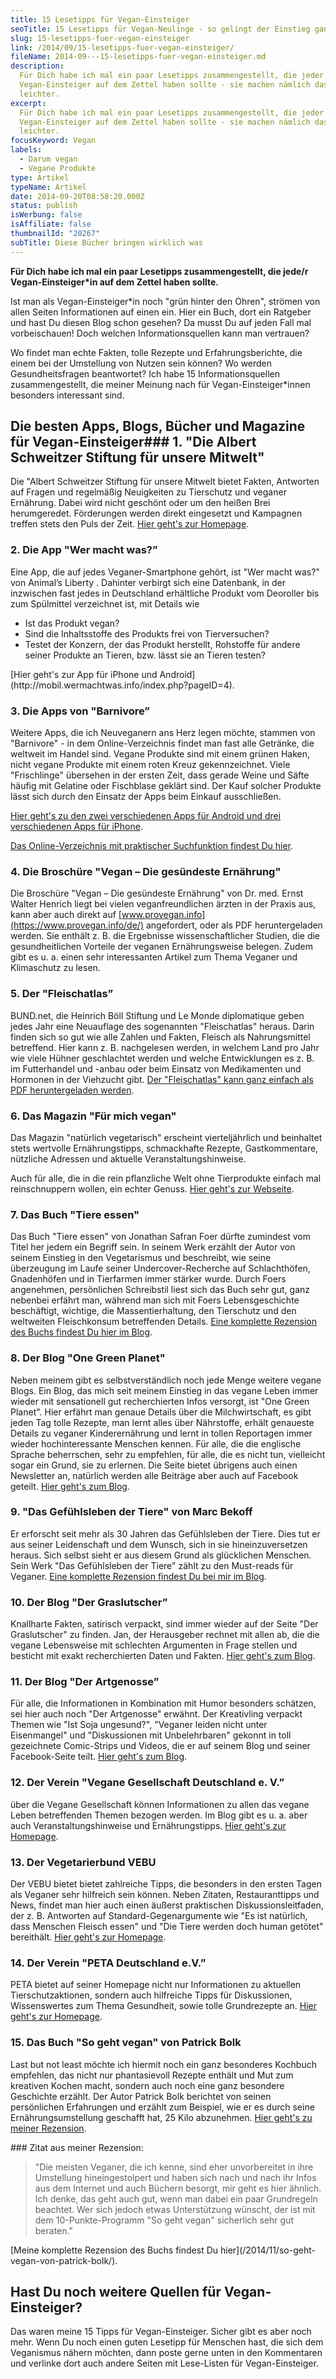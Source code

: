 ```yaml
---
title: 15 Lesetipps für Vegan-Einsteiger
seoTitle: 15 Lesetipps für Vegan-Neulinge - so gelingt der Einstieg ganz leicht
slug: 15-lesetipps-fuer-vegan-einsteiger
link: /2014/09/15-lesetipps-fuer-vegan-einsteiger/
fileName: 2014-09---15-lesetipps-fuer-vegan-einsteiger.md
description:
  Für Dich habe ich mal ein paar Lesetipps zusammengestellt, die jeder
  Vegan-Einsteiger auf dem Zettel haben sollte - sie machen nämlich das Leben
  leichter.
excerpt:
  Für Dich habe ich mal ein paar Lesetipps zusammengestellt, die jeder
  Vegan-Einsteiger auf dem Zettel haben sollte - sie machen nämlich das Leben
  leichter.
focusKeyword: Vegan
labels:
  - Darum vegan
  - Vegane Produkte
type: Artikel
typeName: Artikel
date: 2014-09-20T08:58:20.000Z
status: publish
isWerbung: false
isAffiliate: false
thumbnailId: "20267"
subTitle: Diese Bücher bringen wirklich was
---
```


<strong>Für Dich habe ich mal ein paar Lesetipps zusammengestellt, die jede/r
Vegan-Einsteiger\*in auf dem Zettel haben sollte.</strong>

Ist man als Vegan-Einsteiger\*in noch "grün hinter den Ohren", strömen von allen
Seiten Informationen auf einen ein. Hier ein Buch, dort ein Ratgeber und hast Du
diesen Blog schon gesehen? Da musst Du auf jeden Fall mal vorbeischauen! Doch
welchen Informationsquellen kann man vertrauen?

Wo findet man echte Fakten, tolle Rezepte und Erfahrungsberichte, die einem bei
der Umstellung von Nutzen sein können? Wo werden Gesundheitsfragen beantwortet?
Ich habe 15 Informationsquellen zusammengestellt, die meiner Meinung nach für
Vegan-Einsteiger\*innen besonders interessant sind.

## Die besten Apps, Blogs, Bücher und Magazine für Vegan-Einsteiger### 1. "Die Albert Schweitzer Stiftung für unsere Mitwelt"

Die "Albert Schweitzer Stiftung für unsere Mitwelt bietet Fakten, Antworten auf
Fragen und regelmäßig Neuigkeiten zu Tierschutz und veganer Ernährung. Dabei
wird nicht geschönt oder um den heißen Brei herumgeredet. Förderungen werden
direkt eingesetzt und Kampagnen treffen stets den Puls der Zeit.
[Hier geht's zur Homepage](https://albert-schweitzer-stiftung.de/themen/vegan-gesund).

### 2. Die App "Wer macht was?”

Eine App, die auf jedes Veganer-Smartphone gehört, ist "Wer macht was?" von
Animal’s Liberty . Dahinter verbirgt sich eine Datenbank, in der inzwischen fast
jedes in Deutschland erhältliche Produkt vom Deoroller bis zum Spülmittel
verzeichnet ist, mit Details wie

<ul><li>Ist das Produkt vegan?</li><li>Sind die Inhaltsstoffe des Produkts frei von Tierversuchen?</li><li>Testet der Konzern, der das Produkt herstellt, Rohstoffe für andere seiner Produkte an Tieren, bzw. lässt sie an Tieren testen?</li></ul> [Hier geht's zur App für iPhone und Android](http://mobil.wermachtwas.info/index.php?pageID=4).

### 3. Die Apps von "Barnivore”

Weitere Apps, die ich Neuveganern ans Herz legen möchte, stammen von
"Barnivore" - in dem Online-Verzeichnis findet man fast alle Getränke, die
weltweit im Handel sind. Vegane Produkte sind mit einem grünen Haken, nicht
vegane Produkte mit einem roten Kreuz gekennzeichnet. Viele "Frischlinge"
übersehen in der ersten Zeit, dass gerade Weine und Säfte häufig mit Gelatine
oder Fischblase geklärt sind. Der Kauf solcher Produkte lässt sich durch den
Einsatz der Apps beim Einkauf ausschließen.

[Hier geht's zu den zwei verschiedenen Apps für Android und drei verschiedenen Apps für iPhone](http://www.barnivore.com/mobile).

[Das Online-Verzeichnis mit praktischer Suchfunktion findest Du hier](http://www.barnivore.com/).

### 4. Die Broschüre "Vegan – Die gesündeste Ernährung"

Die Broschüre "Vegan – Die gesündeste Ernährung" von Dr. med. Ernst Walter
Henrich liegt bei vielen veganfreundlichen ärzten in der Praxis aus, kann aber
auch direkt auf [www.provegan.info](https://www.provegan.info/de/) angefordert,
oder als PDF heruntergeladen werden. Sie enthält z. B. die Ergebnisse
wissenschaftlicher Studien, die die gesundheitlichen Vorteile der veganen
Ernährungsweise belegen. Zudem gibt es u. a. einen sehr interessanten Artikel
zum Thema Veganer und Klimaschutz zu lesen.

### 5. Der "Fleischatlas”

BUND.net, die Heinrich Böll Stiftung und Le Monde diplomatique geben jedes Jahr
eine Neuauflage des sogenannten "Fleischatlas" heraus. Darin finden sich so gut
wie alle Zahlen und Fakten, Fleisch als Nahrungsmittel betreffend. Hier kann z.
B. nachgelesen werden, in welchem Land pro Jahr wie viele Hühner geschlachtet
werden und welche Entwicklungen es z. B. im Futterhandel und -anbau oder beim
Einsatz von Medikamenten und Hormonen in der Viehzucht gibt.
[Der "Fleischatlas" kann ganz einfach als PDF heruntergeladen werden](/2018/01/fleischatlas-2018/).

### 6. Das Magazin "Für mich vegan"

Das Magazin "natürlich vegetarisch" erscheint vierteljährlich und beinhaltet
stets wertvolle Ernährungstipps, schmackhafte Rezepte, Gastkommentare, nützliche
Adressen und aktuelle Veranstaltungshinweise.

Auch für alle, die in die rein pflanzliche Welt ohne Tierprodukte einfach mal
reinschnuppern wollen, ein echter Genuss.
[Hier geht's zur Webseite](https://www.vegan-fuer-mich.de/).

### 7. Das Buch "Tiere essen"

Das Buch "Tiere essen" von Jonathan Safran Foer dürfte zumindest vom Titel her
jedem ein Begriff sein. In seinem Werk erzählt der Autor von seinem Einstieg in
den Vegetarismus und beschreibt, wie seine überzeugung im Laufe seiner
Undercover-Recherche auf Schlachthöfen, Gnadenhöfen und in Tierfarmen immer
stärker wurde. Durch Foers angenehmen, persönlichen Schreibstil liest sich das
Buch sehr gut, ganz nebenbei erfährt man, während man sich mit Foers
Lebensgeschichte beschäftigt, wichtige, die Massentierhaltung, den Tierschutz
und den weltweiten Fleischkonsum betreffenden Details.
[Eine komplette Rezension des Buchs findest Du hier im Blog](/2019/02/tiere-essen-von-jonathan-safran-foer/).

### 8. Der Blog "One Green Planet"

Neben meinem gibt es selbstverständlich noch jede Menge weitere vegane Blogs.
Ein Blog, das mich seit meinem Einstieg in das vegane Leben immer wieder mit
sensationell gut recherchierten Infos versorgt, ist "One Green Planet". Hier
erfährt man genaue Details über die Milchwirtschaft, es gibt jeden Tag tolle
Rezepte, man lernt alles über Nährstoffe, erhält genaueste Details zu veganer
Kinderernährung und lernt in tollen Reportagen immer wieder hochinteressante
Menschen kennen. Für alle, die die englische Sprache beherrschen, sehr zu
empfehlen, für alle, die es nicht tun, vielleicht sogar ein Grund, sie zu
erlernen. Die Seite bietet übrigens auch einen Newsletter an, natürlich werden
alle Beiträge aber auch auf Facebook geteilt.
[Hier geht's zum Blog](https://www.onegreenplanet.org/).

### 9. "Das Gefühlsleben der Tiere" von Marc Bekoff

Er erforscht seit mehr als 30 Jahren das Gefühlsleben der Tiere. Dies tut er aus
seiner Leidenschaft und dem Wunsch, sich in sie hineinzuversetzen heraus. Sich
selbst sieht er aus diesem Grund als glücklichen Menschen. Sein Werk "Das
Gefühlsleben der Tiere" zählt zu den Must-reads für Veganer.
[Eine komplette Rezension findest Du bei mir im Blog](/2019/02/das-gefuehlsleben-der-tiere-marc-bekoff/).

### 10. Der Blog "Der Graslutscher”

Knallharte Fakten, satirisch verpackt, sind immer wieder auf der Seite "Der
Graslutscher" zu finden. Jan, der Herausgeber rechnet mit allen ab, die die
vegane Lebensweise mit schlechten Argumenten in Frage stellen und besticht mit
exakt recherchierten Daten und Fakten.
[Hier geht's zum Blog](https://graslutscher.de/).

### 11. Der Blog "Der Artgenosse”

Für alle, die Informationen in Kombination mit Humor besonders schätzen, sei
hier auch noch "Der Artgenosse" erwähnt. Der Kreativling verpackt Themen wie
"Ist Soja ungesund?", "Veganer leiden nicht unter Eisenmangel" und "Diskussionen
mit Unbelehrbaren" gekonnt in toll gezeichnete Comic-Strips und Videos, die er
auf seinem Blog und seiner Facebook-Seite teilt.
[Hier geht's zum Blog](http://der-artgenosse.de/).

### 12. Der Verein "Vegane Gesellschaft Deutschland e. V.”

über die Vegane Gesellschaft können Informationen zu allen das vegane Leben
betreffenden Themen bezogen werden. Im Blog gibt es u. a. aber auch
Veranstaltungshinweise und Ernährungstipps.
[Hier geht's zur Homepage](https://www.vegane.org/).

### 13. Der Vegetarierbund VEBU

Der VEBU bietet bietet zahlreiche Tipps, die besonders in den ersten Tagen als
Veganer sehr hilfreich sein können. Neben Zitaten, Restauranttipps und News,
findet man hier auch einen äußerst praktischen Diskussionsleitfaden, der z. B.
Antworten auf Standard-Gegenargumente wie "Es ist natürlich, dass Menschen
Fleisch essen" und "Die Tiere werden doch human getötet" bereithält.
[Hier geht's zur Homepage](https://vebu.de/).

### 14. Der Verein "PETA Deutschland e.V.”

PETA bietet auf seiner Homepage nicht nur Informationen zu aktuellen
Tierschutzaktionen, sondern auch hilfreiche Tipps für Diskussionen,
Wissenswertes zum Thema Gesundheit, sowie tolle Grundrezepte an.
[Hier geht's zur Homepage](https://www.peta.de/).

### 15. Das Buch "So geht vegan" von Patrick Bolk

Last but not least möchte ich hiermit noch ein ganz besonderes Kochbuch
empfehlen, das nicht nur phantasievoll Rezepte enthält und Mut zum kreativen
Kochen macht, sondern auch noch eine ganz besondere Geschichte erzählt. Der
Autor Patrick Bolk berichtet von seinen persönlichen Erfahrungen und erzählt zum
Beispiel, wie er es durch seine Ernährungsumstellung geschafft hat, 25 Kilo
abzunehmen.
[Hier geht's zu meiner Rezension](/2014/11/so-geht-vegan-von-patrick-bolk/).

<div class="page" title="Page 1"><div class="section"><div class="layoutArea"><div class="column">### Zitat aus meiner Rezension:<blockquote>"Die meisten Veganer, die ich kenne, sind eher unvorbereitet in ihre Umstellung hineingestolpert und haben sich nach und nach ihr Infos aus dem Internet und auch Büchern besorgt, mir geht es hier ähnlich. Ich denke, das geht auch gut, wenn man dabei ein paar Grundregeln beachtet. Wer sich jedoch etwas Unterstützung wünscht, der ist mit dem 10-Punkte-Programm "So geht vegan" sicherlich sehr gut beraten."</blockquote> [Meine komplette Rezension des Buchs findest Du hier](/2014/11/so-geht-vegan-von-patrick-bolk/).

## Hast Du noch weitere Quellen für Vegan-Einsteiger?

Das waren meine 15 Tipps für Vegan-Einsteiger. Sicher gibt es aber noch mehr.
Wenn Du noch einen guten Lesetipp für Menschen hast, die sich dem Veganismus
nähern möchten, dann poste gerne unten in den Kommentaren und verlinke dort auch
andere Seiten mit Lese-Listen für Vegan-Einsteiger.</div></div></div></div>
